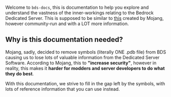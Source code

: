 Welcome to ```bds-docs```, this is documentation to help you explore and understand the vastness of the inner-workings relating to the Bedrock Dedicated Server. This is supposed to be similar to [this](https://mojang.github.io/bedrock-protocol-docs) created by Mojang, however community-run and with a LOT more information.

## Why is this documentation needed?
Mojang, sadly, decided to remove symbols (literally ONE .pdb file) from BDS causing us to lose lots of valuable information from the Dedicated Server Software. According to Mojang, this to **"increase security"**, however in reality, this makes it **harder for modders and server developers to do what they do best**.

With this documentation, we strive to fill in the gap left by the symbols, with lots of reference information that you can use instead.
